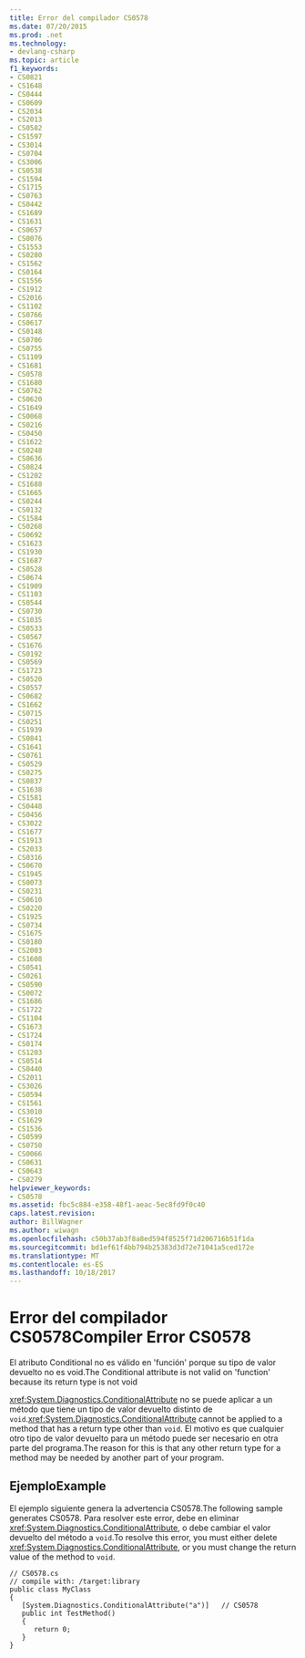 ```yaml
---
title: Error del compilador CS0578
ms.date: 07/20/2015
ms.prod: .net
ms.technology:
- devlang-csharp
ms.topic: article
f1_keywords:
- CS0821
- CS1648
- CS0444
- CS0609
- CS2034
- CS2013
- CS0582
- CS1597
- CS3014
- CS0704
- CS3006
- CS0538
- CS1594
- CS1715
- CS0763
- CS0442
- CS1689
- CS1631
- CS0657
- CS0076
- CS1553
- CS0280
- CS1562
- CS0164
- CS1556
- CS1912
- CS2016
- CS1102
- CS0766
- CS0617
- CS0148
- CS0706
- CS0755
- CS1109
- CS1681
- CS0578
- CS1680
- CS0762
- CS0620
- CS1649
- CS0068
- CS0216
- CS0450
- CS1622
- CS0248
- CS0636
- CS0824
- CS1202
- CS1688
- CS1665
- CS0244
- CS0132
- CS1584
- CS0268
- CS0692
- CS1623
- CS1930
- CS1687
- CS0528
- CS0674
- CS1909
- CS1103
- CS0544
- CS0730
- CS1035
- CS0533
- CS0567
- CS1676
- CS0192
- CS0569
- CS1723
- CS0520
- CS0557
- CS0682
- CS1662
- CS0715
- CS0251
- CS1939
- CS0841
- CS1641
- CS0761
- CS0529
- CS0275
- CS0837
- CS1638
- CS1581
- CS0448
- CS0456
- CS3022
- CS1677
- CS1913
- CS2033
- CS0316
- CS0670
- CS1945
- CS0073
- CS0231
- CS0610
- CS0220
- CS1925
- CS0734
- CS1675
- CS0180
- CS2003
- CS1608
- CS0541
- CS0261
- CS0590
- CS0072
- CS1686
- CS1722
- CS1104
- CS1673
- CS1724
- CS0174
- CS1203
- CS0514
- CS0440
- CS2011
- CS3026
- CS0594
- CS1561
- CS3010
- CS1629
- CS1536
- CS0599
- CS0750
- CS0066
- CS0631
- CS0643
- CS0279
helpviewer_keywords:
- CS0578
ms.assetid: fbc5c884-e358-48f1-aeac-5ec8fd9f0c40
caps.latest.revision: 
author: BillWagner
ms.author: wiwagn
ms.openlocfilehash: c50b37ab3f8a8ed594f8525f71d206716b51f1da
ms.sourcegitcommit: bd1ef61f4bb794b25383d3d72e71041a5ced172e
ms.translationtype: MT
ms.contentlocale: es-ES
ms.lasthandoff: 10/18/2017
---
```

# <a name="compiler-error-cs0578"></a><span data-ttu-id="1ca89-102">Error del compilador CS0578</span><span class="sxs-lookup"><span data-stu-id="1ca89-102">Compiler Error CS0578</span></span>
<span data-ttu-id="1ca89-103">El atributo Conditional no es válido en 'función' porque su tipo de valor devuelto no es void.</span><span class="sxs-lookup"><span data-stu-id="1ca89-103">The Conditional attribute is not valid on 'function' because its return type is not void</span></span>  
  
 <span data-ttu-id="1ca89-104"><xref:System.Diagnostics.ConditionalAttribute> no se puede aplicar a un método que tiene un tipo de valor devuelto distinto de `void`.</span><span class="sxs-lookup"><span data-stu-id="1ca89-104"><xref:System.Diagnostics.ConditionalAttribute> cannot be applied to a method that has a return type other than `void`.</span></span> <span data-ttu-id="1ca89-105">El motivo es que cualquier otro tipo de valor devuelto para un método puede ser necesario en otra parte del programa.</span><span class="sxs-lookup"><span data-stu-id="1ca89-105">The reason for this is that any other return type for a method may be needed by another part of your program.</span></span>  
  
## <a name="example"></a><span data-ttu-id="1ca89-106">Ejemplo</span><span class="sxs-lookup"><span data-stu-id="1ca89-106">Example</span></span>  
 <span data-ttu-id="1ca89-107">El ejemplo siguiente genera la advertencia CS0578.</span><span class="sxs-lookup"><span data-stu-id="1ca89-107">The following sample generates CS0578.</span></span> <span data-ttu-id="1ca89-108">Para resolver este error, debe en eliminar <xref:System.Diagnostics.ConditionalAttribute>, o debe cambiar el valor devuelto del método a `void`.</span><span class="sxs-lookup"><span data-stu-id="1ca89-108">To resolve this error, you must either delete <xref:System.Diagnostics.ConditionalAttribute>, or you must change the return value of the method to `void`.</span></span>  
  
```  
// CS0578.cs  
// compile with: /target:library  
public class MyClass  
{  
   [System.Diagnostics.ConditionalAttribute("a")]   // CS0578  
   public int TestMethod()  
   {  
      return 0;  
   }  
}  
```
